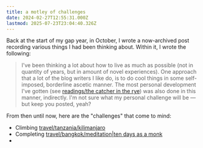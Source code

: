 ```yaml
---
title: a motley of challenges
date: 2024-02-27T12:55:31.000Z
lastmod: 2025-07-23T23:04:40.326Z
---
```

Back at the start of my gap year, in October, I wrote a now-archived post recording various things I had been thinking about. Within it, I wrote the following:

> I've been thinking a lot about how to live as much as possible (not in quantity of years, but in amount of novel experiences). One approach that a lot of the blog writers I like do, is to do cool things in some self-imposed, borderline ascetic manner. The most personal development I've gotten (see [readings/the catcher in the rye](/readings/the%20catcher%20in%20the%20rye)) was also done in this manner, indirectly. I'm not sure what my personal challenge will be — but keep you posted, yeah?

From then until now, here are the "challenges" that come to mind:

* Climbing [travel/tanzania/kilimanjaro](/travel/tanzania/kilimanjaro)
* Completing [travel/bangkok/meditation|ten days as a monk](travel/bangkok/meditation%7Cten%20days%20as%20a%20monk)
*
